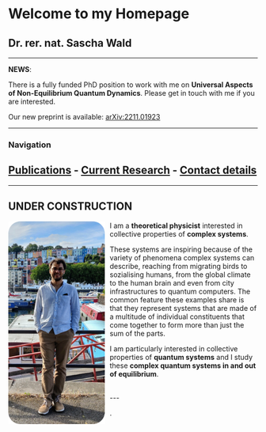# Welcome to my Homepage

## Dr. rer. nat. Sascha Wald

---
 
**NEWS**:

There is a fully funded PhD position to work with me on **Universal Aspects of Non-Equilibrium Quantum Dynamics**. Please get in touch with me if you are interested.

Our new preprint is available:
[arXiv:2211.01923](https://arxiv.org/abs/2211.01923)

---



### Navigation
[Publications](https://saschawald.github.io/publications.html) - 
[Current Research](https://saschawald.github.io/research.html) - 
[Contact details](https://saschawald.github.io/contact.html) 
---


---
**UNDER CONSTRUCTION**
---

<div>
<div  style="float: left">
<img src="image11.png"
     alt="Sascha"
     style="float: left; margin-right: 10px;" 
     width="195"
     height="410" /> 
</div>
</div>

I am a **theoretical physicist** interested in collective properties of **complex systems**.

These systems are inspiring because of the variety of phenomena complex systems can describe, 
reaching from migrating birds to sozialising humans, from the global climate to the human brain
and even from city infrastructures to quantum computers.
The common feature these examples share is that they represent systems that are made of 
a multitude of individual constituents that come together to form more than just the 
sum of the parts.

I am particularly interested in collective properties of **quantum systems** and I study these 
**complex quantum systems in and out of equilibrium**.

 <br />
---
 <br />



.
&nbsp;
&nbsp;
&nbsp;
